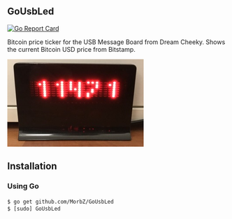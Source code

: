 ## GoUsbLed
[![Go Report Card](https://goreportcard.com/badge/github.com/MorbZ/GoUsbLed)](https://goreportcard.com/report/github.com/MorbZ/GoUsbLed)

Bitcoin price ticker for the USB Message Board from Dream Cheeky. Shows the current Bitcoin USD price from Bitstamp.

![USB Message Board](img/board.jpg)

## Installation
### Using Go
    $ go get github.com/MorbZ/GoUsbLed
    $ [sudo] GoUsbLed
